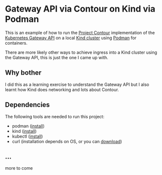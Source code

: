 # Gateway API via Contour on Kind via Podman

This is an example of how to run the [Project Contour](https://projectcontour.io/) implementation of the [Kubernetes Gateway API](https://gateway-api.sigs.k8s.io/) on a local [Kind cluster](https://kind.sigs.k8s.io/) using [Podman](https://podman.io/) for containers.

There are more likely other ways to achieve ingress into a Kind cluster using the Gateway API, this is just the one I came up with.

## Why bother

I did this as a learning exercise to understand the Gateway API but I also learnt how Kind does networking and lots about Contour.

## Dependencies

The following tools are needed to run this project:
* podman ([install](https://podman.io/docs/installation))
* kind ([install](https://kind.sigs.k8s.io/docs/user/quick-start/#installation))
* kubectl ([install](https://kubernetes.io/docs/tasks/tools/#kubectl))
* curl (installation depends on OS, or you can [download](https://curl.se/download.html))

## ...

more to come